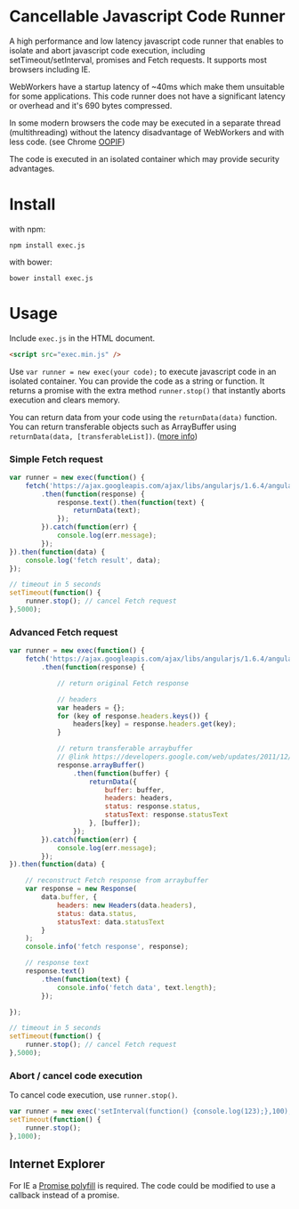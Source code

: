 # Cancellable Javascript Code Runner
A high performance and low latency javascript code runner that enables to isolate and abort javascript code execution, including setTimeout/setInterval, promises and Fetch requests. It supports most browsers including IE.

WebWorkers have a startup latency of ~40ms which make them unsuitable for some applications. This code runner does not have a significant latency or overhead and it's 690 bytes compressed.

In some modern browsers the code may be executed in a separate thread (multithreading) without the latency disadvantage of WebWorkers and with less code. (see Chrome [OOPIF](https://www.chromium.org/developers/design-documents/oop-iframes))

The code is executed in an isolated container which may provide security advantages.

# Install

with npm:

`npm install exec.js`

with bower:

`bower install exec.js`

# Usage

Include `exec.js` in the HTML document.

```html
<script src="exec.min.js" />
```

Use `var runner = new exec(your code);` to execute javascript code in an isolated container. You can provide the code as a string or function. It returns a promise with the extra method `runner.stop()` that instantly aborts execution and clears memory. 

You can return data from your code using the `returnData(data)` function. You can return transferable objects such as ArrayBuffer using `returnData(data, [transferableList])`. ([more info](https://developers.google.com/web/updates/2011/12/Transferable-Objects-Lightning-Fast))

### Simple Fetch request
```javascript
var runner = new exec(function() {
    fetch('https://ajax.googleapis.com/ajax/libs/angularjs/1.6.4/angular.min.js')
        .then(function(response) {
            response.text().then(function(text) {
                returnData(text);
            });
        }).catch(function(err) {
            console.log(err.message);
        });
}).then(function(data) {
    console.log('fetch result', data);
});

// timeout in 5 seconds
setTimeout(function() {
    runner.stop(); // cancel Fetch request
},5000);
```

### Advanced Fetch request
```javascript
var runner = new exec(function() {
    fetch('https://ajax.googleapis.com/ajax/libs/angularjs/1.6.4/angular.min.js')
        .then(function(response) {

            // return original Fetch response

            // headers
            var headers = {};
            for (key of response.headers.keys()) {
                headers[key] = response.headers.get(key);
            }

            // return transferable arraybuffer
            // @link https://developers.google.com/web/updates/2011/12/Transferable-Objects-Lightning-Fast
            response.arrayBuffer()
                .then(function(buffer) {
                    returnData({
                        buffer: buffer,
                        headers: headers,
                        status: response.status,
                        statusText: response.statusText
                    }, [buffer]);
                });
        }).catch(function(err) {
            console.log(err.message);
        });
}).then(function(data) {

    // reconstruct Fetch response from arraybuffer
    var response = new Response(
        data.buffer, {
            headers: new Headers(data.headers),
            status: data.status,
            statusText: data.statusText
        }
    );
    console.info('fetch response', response);

    // response text
    response.text()
        .then(function(text) {
            console.info('fetch data', text.length);
        });

});

// timeout in 5 seconds
setTimeout(function() {
    runner.stop(); // cancel Fetch request
},5000);
```

### Abort / cancel code execution

To cancel code execution, use `runner.stop()`.

```javascript
var runner = new exec('setInterval(function() {console.log(123);},100);');
setTimeout(function() {
    runner.stop();
},1000);
```

## Internet Explorer

For IE a [Promise polyfill](https://github.com/taylorhakes/promise-polyfill) is required. The code could be modified to use a callback instead of a promise.
